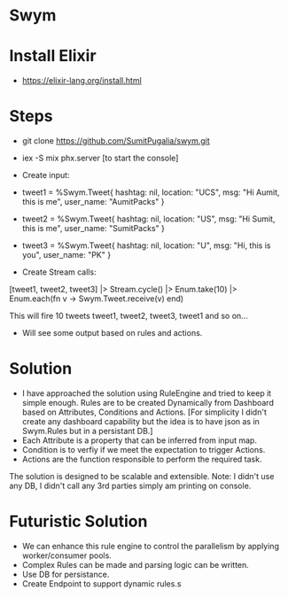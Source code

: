 # Swym

# Install Elixir
- https://elixir-lang.org/install.html

# Steps
- git clone https://github.com/SumitPugalia/swym.git

- iex -S mix phx.server [to start the console]

- Create input:
 - tweet1 = %Swym.Tweet{
              hashtag: nil,
              location: "UCS",
              msg: "Hi Aumit, this is me",
              user_name: "AumitPacks"
            }
 - tweet2 = %Swym.Tweet{
              hashtag: nil,
              location: "US",
              msg: "Hi Sumit, this is me",
              user_name: "SumitPacks"
            }
 - tweet3 = %Swym.Tweet{
              hashtag: nil,
              location: "U",
              msg: "Hi, this is you",
              user_name: "PK"
            }

- Create Stream calls:

[tweet1, tweet2, tweet3] |> Stream.cycle() |> Enum.take(10) |> Enum.each(fn v -> Swym.Tweet.receive(v) end)

This will fire 10 tweets tweet1, tweet2, tweet3, tweet1 and so on...

- Will see some output based on rules and actions.

# Solution
- I have approached the solution using RuleEngine and tried to keep it simple enough.
Rules are to be created Dynamically from Dashboard based on Attributes, Conditions and Actions. 
[For simplicity I didn't create any dashboard capability but the idea is to have json as in Swym.Rules but in a persistant DB.]
- Each Attribute is a property that can be inferred from input map.
- Condition is to verfiy if we meet the expectation to trigger Actions.
- Actions are the function responsible to perform the required task.

The solution is designed to be scalable and extensible.
Note: I didn't use any DB, I didn't call any 3rd parties simply am printing on console.


# Futuristic Solution

- We can enhance this rule engine to control the parallelism by applying worker/consumer pools.
- Complex Rules can be made and parsing logic can be written.
- Use DB for persistance.
- Create Endpoint to support dynamic rules.s 
